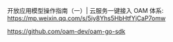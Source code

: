 
开放应用模型操作指南（一）| 云服务一键接入 OAM 体系: https://mp.weixin.qq.com/s/5iy8Yhs5HbHtfYjCaP7omw


https://github.com/oam-dev/oam-go-sdk 



